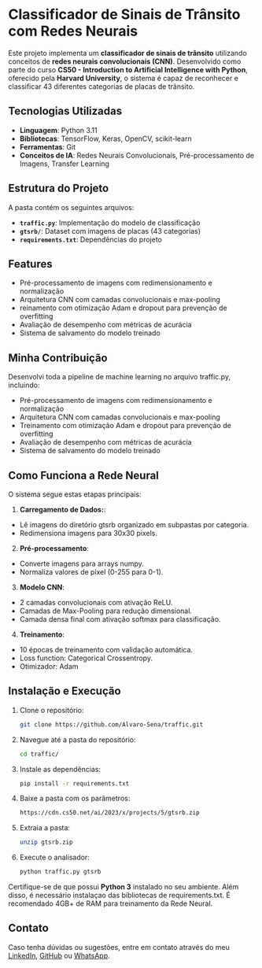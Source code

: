 # Classificador de Sinais de Trânsito com Redes Neurais

Este projeto implementa um **classificador de sinais de trânsito** utilizando conceitos de **redes neurais convolucionais (CNN)**. Desenvolvido como parte do curso **CS50 - Introduction to Artificial Intelligence with Python**, oferecido pela **Harvard University**, o sistema é capaz de reconhecer e classificar 43 diferentes categorias de placas de trânsito.

## Tecnologias Utilizadas 

- **Linguagem**: Python 3.11  
- **Bibliotecas**: TensorFlow, Keras, OpenCV, scikit-learn
- **Ferramentas**: Git
- **Conceitos de IA**: Redes Neurais Convolucionais, Pré-processamento de Imagens, Transfer Learning

## Estrutura do Projeto

A pasta contém os seguintes arquivos:

- **`traffic.py`**: Implementação do modelo de classificação
- **`gtsrb/`**: Dataset com imagens de placas (43 categorias)
- **`requirements.txt`**: Dependências do projeto

## Features  
- Pré-processamento de imagens com redimensionamento e normalização
- Arquitetura CNN com camadas convolucionais e max-pooling
- reinamento com otimização Adam e dropout para prevenção de overfitting
- Avaliação de desempenho com métricas de acurácia
- Sistema de salvamento do modelo treinado

## Minha Contribuição

Desenvolvi toda a pipeline de machine learning no arquivo traffic.py, incluindo:
- Pré-processamento de imagens com redimensionamento e normalização
- Arquitetura CNN com camadas convolucionais e max-pooling
- Treinamento com otimização Adam e dropout para prevenção de overfitting
- Avaliação de desempenho com métricas de acurácia
- Sistema de salvamento do modelo treinado

## Como Funciona a Rede Neural

O sistema segue estas etapas principais:

1. **Carregamento de Dados:**:
- Lê imagens do diretório gtsrb organizado em subpastas por categoria.
- Redimensiona imagens para 30x30 pixels.
2. **Pré-processamento**: 
- Converte imagens para arrays numpy.
- Normaliza valores de pixel (0-255 para 0-1).
3. **Modelo CNN**: 
- 2 camadas convolucionais com ativação ReLU.
- Camadas de Max-Pooling para redução dimensional.
- Camada densa final com ativação softmax para classificação.
4. **Treinamento**: 
- 10 épocas de treinamento com validação automática.
- Loss function: Categorical Crossentropy.
- Otimizador: Adam


## Instalação e Execução

1. Clone o repositório:  
   ```bash  
   git clone https://github.com/Alvaro-Sena/traffic.git  
   ```
2. Navegue até a pasta do repositório:
   ```bash  
   cd traffic/
   ``` 
3. Instale as dependências:  
   ```bash  
   pip install -r requirements.txt  
   ```
4. Baixe a pasta com os parâmetros:
   ```bash  
   https://cdn.cs50.net/ai/2023/x/projects/5/gtsrb.zip
   ```
5. Extraia a pasta:
   ```bash  
   unzip gtsrb.zip
   ```  
6. Execute o analisador:  
   ```bash  
   python traffic.py gtsrb 
   ```  

Certifique-se de que possui **Python 3** instalado no seu ambiente. Além disso, é necessário instalaçao das bibliotecas de requirements.txt.
É recomendado 4GB+ de RAM para treinamento da Rede Neural.

## Contato
Caso tenha dúvidas ou sugestões, entre em contato através do meu [LinkedIn](www.linkedin.com/in/alvaro-sena), [GitHub](https://github.com/Alvaro-Sena) ou [WhatsApp](https://wa.me/447356040385).
